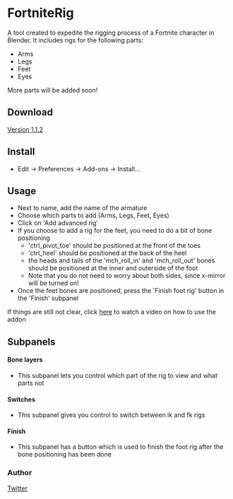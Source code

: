 # FortniteRig

A tool created to expedite the rigging process of a Fortnite character in Blender. It includes rigs for the following parts:

-   Arms
-   Legs
-   Feet
-   Eyes

More parts will be added soon!

## Download
[Version 1.1.2](https://github.com/AlfonDZN/FortniteRig)

## Install

- Edit -> Preferences -> Add-ons -> Install...

## Usage

* Next to name, add the name of the armature
* Choose which parts to add (Arms, Legs, Feet, Eyes)
* Click on 'Add advanced rig'
* If you choose to add a rig for the feet, you need to do a bit of bone positioning
    * 'ctrl_pivot_toe' should be positioned at the front of the toes
    * 'ctrl_heel' should be positioned at the back of the heel
    * the heads and tails of the 'mch_roll_in' and 'mch_roll_out' bones should be positioned at the inner and outerside of the foot
    * Note that you do not need to worry about both sides, since x-mirror will be turned on!
* Once the feet bones are positioned, press the 'Finish foot rig' button in the 'Finish' subpanel

If things are still not clear, click [here](https://www.youtube.com/watch?v=tJYqJK4PlXo&t) to watch a video on how to use the addon

## Subpanels
#### Bone layers
* This subpanel lets you control which part of the rig to view and what parts not

#### Switches
* This subpanel gives you control to switch between ik and fk rigs

#### Finish
* This subpanel has a button which is used to finish the foot rig after the bone positioning has been done

### Author
[Twitter](https://twitter.com/AlfonDZN)

